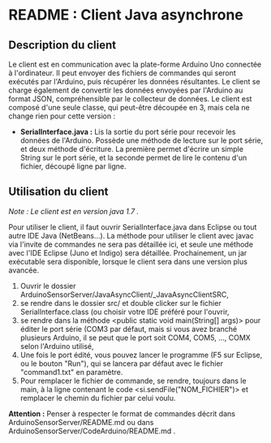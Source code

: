 README : Client Java asynchrone
=====

Description du client 
------

Le client est en communication avec la plate-forme Arduino Uno connectée à l'ordinateur. Il peut envoyer des fichiers de commandes qui seront exécutés par l'Arduino, puis récupérer les données résultantes. 
Le client se charge également de convertir les données envoyées par l'Arduino au format JSON, compréhensible par le collecteur de données. 
Le client est composé d'une seule classe, qui peut-être découpée en 3, mais cela ne change rien pour cette version : 

* __SerialInterface.java :__ Lis la sortie du port série pour recevoir les données de l'Arduino. Possède une méthode de lecture sur le port série, et deux méthode d'écriture. La première permet d'écrire un simple String sur le port série, et la seconde permet de lire le contenu d'un fichier, découpé ligne par ligne. 


Utilisation du client
------
_Note : Le client est en version java 1.7 ._

Pour utiliser le client, il faut ouvrir SerialInterface.java dans Eclipse ou tout autre IDE Java (NetBeans...). La méthode pour utiliser le client avec javac via l'invite de commandes ne sera pas détaillée ici, et seule une méthode avec l'IDE Eclipse (Juno et Indigo) sera détaillée. 
Prochainement, un jar exécutable sera disponible, lorsque le client sera dans une version plus avancée. 

1. Ouvrir le dossier ArduinoSensorServer/JavaAsyncClient/_JavaAsyncClientSRC, 
2. se rendre dans le dossier src/ et double clicker sur le fichier SerialInterface.class (ou choisir votre IDE préféré pour l'ouvrir, 
3. se rendre dans la méthode &lt;public static void main(String[] args)> pour éditer le port série (COM3 par défaut, mais si vous avez branché plusieurs Arduino, il se peut que le port soit COM4, COM5, ..., COMX selon l'Arduino utilisé,
4. Une fois le port édité, vous pouvez lancer le programme (F5 sur Eclipse, ou le bouton "Run"), qui se lancera par défaut avec le fichier "command1.txt" en paramètre. 
5. Pour remplacer le fichier de commande, se rendre, toujours dans le main, à la ligne contenant le code &lt;si.sendFile("NOM_FICHIER")> et remplacer le chemin du fichier par celui voulu. 

__Attention :__ Penser à respecter le format de commandes décrit dans ArduinoSensorServer/README.md ou dans ArduinoSensorServer/CodeArduino/README.md . 
